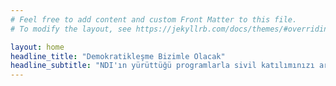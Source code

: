 ```yaml
---
# Feel free to add content and custom Front Matter to this file.
# To modify the layout, see https://jekyllrb.com/docs/themes/#overriding-theme-defaults

layout: home
headline_title: "Demokratikleşme Bizimle Olacak"
headline_subtitle: "NDI'ın yürüttüğü programlarla sivil katılımınızı artırın."
---
```

